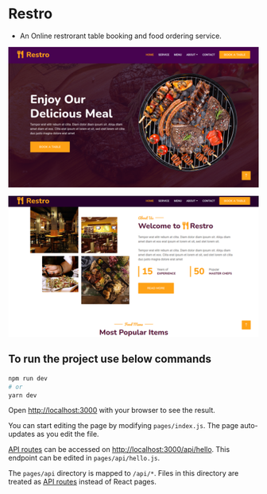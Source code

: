 
# Restro 
- An Online restrorant table booking and food ordering service.

![Restro Food Ordering Service](./public/project-images/restro-home-page.png)

![Restro Food Ordering Service](./public/project-images/welcome-section.png)

## To run the project use below commands
```bash
npm run dev
# or
yarn dev
```

Open [http://localhost:3000](http://localhost:3000) with your browser to see the result.

You can start editing the page by modifying `pages/index.js`. The page auto-updates as you edit the file.

[API routes](https://nextjs.org/docs/api-routes/introduction) can be accessed on [http://localhost:3000/api/hello](http://localhost:3000/api/hello). This endpoint can be edited in `pages/api/hello.js`.

The `pages/api` directory is mapped to `/api/*`. Files in this directory are treated as [API routes](https://nextjs.org/docs/api-routes/introduction) instead of React pages.
